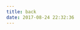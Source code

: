 ```yaml
---
title: back
date: 2017-08-24 22:32:36
---
```

<script>
	window.location.href="http://zain.red";
</script>